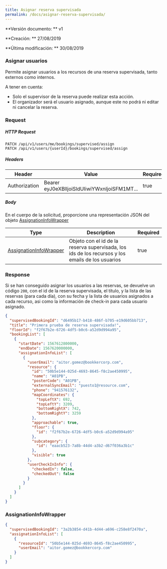 ```yaml
---
title: Asignar reserva supervisada
permalink: /docs/asignar-reserva-supervisada/
---
```


**Versión documento: ** v1

**Creación: ** 27/08/2019

**Última modificación: ** 30/08/2019

### Asignar usuarios

Permite asignar usuarios a los recursos de una reserva supervisada, tanto externos como internos.

A tener en cuenta:

- Solo el supervisor de la reserva puede realizar esta acción.
- El organizador será el usuario asignado, aunque este no podrá ni editar ni cancelar la reserva.

### Request

##### HTTP Request

```http
PATCH /api/v1/users/me/bookings/supervised/assign
PATCH /api/v1/users/{userId}/bookings/supervised/assign
```

##### Headers

| Header        | Value                                        | Required |
| ------------- | -------------------------------------------- | -------- |
| Authorization | Bearer eyJ0eXBlIjoiSldUIiwiYWxnIjoiSFM1MT... | true     |

##### Body

En el cuerpo de la solicitud, proporcione una representación JSON del objeto [AssignationInfoWrapper](#AssignationInfoWrapper)

| Type                                              | Description                                                                                      | Required |
| ------------------------------------------------- | ------------------------------------------------------------------------------------------------ | -------- |
| [AssignationInfoWrapper](#AssignationInfoWrapper) | Objeto con el id de la reserva supervisada, los ids de los recursos y los emails de los usuarios | true     |

### Response

Si se han conseguido asignar los usuarios a las reservas, se devuelve un código `200`, con el id de la reserva supervisada, el título, y la lista de las reservas (para cada día), con su fecha y la lista de usuarios asignados a cada recurso, asi como la información de check-in para cada usuario asignado.

```json
{
  "supervisedBookingId": "d6495b17-b418-486f-b705-e19d605bb713",
  "title": "Primera prueba de reserva supervisada!",
  "floorId": "f2f67b2e-6726-4df5-b0c6-a52d9d994a95",
  "bookingList": [
    {
      "startDate": 1567612800000,
      "endDate": 1567620000000,
      "assignationInfoList": [
        {
          "userEmail": "aitor.gomez@bookkercorp.com",
          "resource": {
            "id": "50b5e144-025d-4693-8645-f8c2ae450995",
            "name": "A01PB",
            "posterCode": "A01PB",
            "externalSyncEmail": "puesto1@resource.com",
            "phone": "941576132",
            "mapCoordinates": {
              "topLeftX": 692,
              "topLeftY": 3209,
              "bottomRightX": 742,
              "bottomRightY": 3259
            },
            "approachable": true,
            "floor": {
              "id": "f2f67b2e-6726-4df5-b0c6-a52d9d994a95"
            },
            "subcategory": {
              "id": "eaacb523-7a8b-44d4-a3b2-d67f036a3b1c"
            },
            "visible": true
          },
          "userCheckInInfo": {
            "checkedIn": false,
            "checkedOut": false
          }
        }
      ]
    }
  ]
}
```

### AssignationInfoWrapper

```json
{
  "supervisedBookingId": "3a2b3854-d41b-4d44-a696-c258e8f2470a",
  "assignationInfoList": [
    {
      "resourceId": "50b5e144-025d-4693-8645-f8c2ae450995",
      "userEmail": "aitor.gomez@bookkercorp.com"
    }
  ]
}
```
